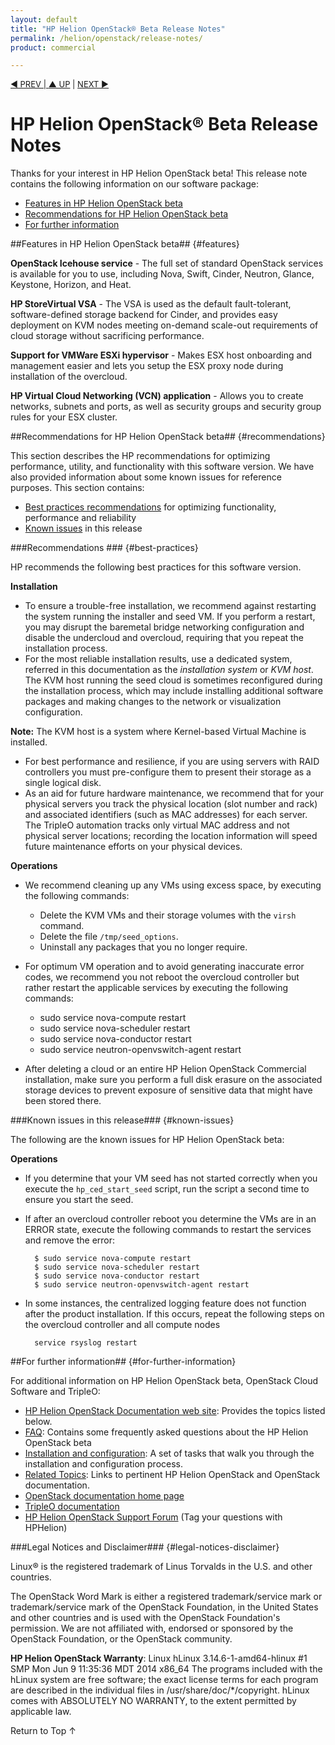 ```yaml
---
layout: default
title: "HP Helion OpenStack® Beta Release Notes"
permalink: /helion/openstack/release-notes/
product: commercial

---
```



<script>

function PageRefresh {
onLoad="window.refresh"
}

PageRefresh();

</script>

<p style="font-size: small;"> <a href="/helion/openstack/">&#9664; PREV | <a href="/helion/openstack/">&#9650; UP</a> | <a href="/helion/openstack/faq/">NEXT &#9654; </a></p>

# HP Helion OpenStack&reg; Beta Release Notes

Thanks for your interest in HP Helion OpenStack beta! This release note contains the following information on our software package:

* [Features in HP Helion OpenStack beta](#features) 
* [Recommendations for HP Helion OpenStack beta](#recommendations)
* [For further information](#for-further-information) 

##Features in HP Helion OpenStack beta## {#features}

**OpenStack Icehouse service** - The full set of standard OpenStack services is available for you to use, including Nova, Swift, Cinder, Neutron, Glance, Keystone, Horizon, and Heat.

**HP StoreVirtual VSA** - The VSA is used as the default fault-tolerant, software-defined storage backend for Cinder, and provides easy deployment on KVM nodes meeting on-demand scale-out requirements of cloud storage without sacrificing performance.

**Support for VMWare ESXi hypervisor** - Makes ESX host onboarding and management easier and lets you setup the ESX proxy node during installation of the overcloud. 

**HP Virtual Cloud Networking (VCN) application** - Allows you to create networks, subnets and ports, as well as security groups and security group rules for your ESX cluster.

##Recommendations for HP Helion OpenStack beta## {#recommendations}

This section describes the HP recommendations for optimizing performance, utility, and functionality with this software version. We have also provided information about some known issues for reference purposes. This section contains:

* [Best practices recommendations](#best-practices) for optimizing functionality, performance and reliability 
* [Known issues](#known-issues) in this release 

###Recommendations ### {#best-practices} 

HP recommends the following best practices for this software version.

**Installation**

* To ensure a trouble-free installation, we recommend against restarting the system running the installer and seed VM.  If you perform a restart, you may disrupt the baremetal bridge networking configuration and disable the undercloud and overcloud, requiring that you repeat the installation process.
* For the most reliable installation results, use a dedicated system, referred in this documentation as the *installation system* or *KVM host*.  The KVM host running the seed cloud is sometimes reconfigured during the installation process, which may include installing additional software packages and making changes to the network or visualization configuration.

**Note:** The KVM host is a system where Kernel-based Virtual Machine is installed.

* For best performance and resilience, if you are using servers with RAID controllers you must pre-configure them to present their storage as a single logical disk.
* As an aid for future hardware maintenance, we recommend that for your physical servers you track the physical location (slot number and rack) and associated identifiers (such as MAC addresses) for each  server.  The TripleO automation tracks only virtual MAC address and not physical server locations; recording the location information will speed future maintenance efforts on your physical devices.

**Operations**

* We recommend cleaning up any VMs using excess space, by executing the following commands:
    - Delete the KVM VMs and their storage volumes with the `virsh` command.
    - Delete the file `/tmp/seed_options`.
    - Uninstall any packages that you no longer require.

* For optimum VM operation and to avoid generating inaccurate error codes, we recommend you not reboot the overcloud controller but rather restart the applicable services by executing the following commands:
    - sudo service nova-compute restart
    - sudo service nova-scheduler restart
    - sudo service nova-conductor restart
    - sudo service neutron-openvswitch-agent restart

* After deleting a cloud or an entire HP Helion OpenStack Commercial installation, make sure you perform a full disk erasure on the associated storage devices to prevent exposure of sensitive data that might have been stored there. 	


###Known issues in this release### {#known-issues}

The following are the known issues for HP Helion OpenStack beta:

**Operations**

* If you determine that your VM seed has not started correctly when you execute the `hp_ced_start_seed` script, run the script a second time to ensure you start the seed.
* If after an overcloud controller reboot you determine the VMs are in an ERROR state, execute the following commands to restart the services and remove the error:
  
		$ sudo service nova-compute restart
		$ sudo service nova-scheduler restart
		$ sudo service nova-conductor restart
		$ sudo service neutron-openvswitch-agent restart

* In some instances, the centralized logging feature does not function after the  product installation. If this occurs, repeat the following steps on the overcloud controller and all compute nodes

        service rsyslog restart
        

##For further information## {#for-further-information}

For additional information on HP Helion OpenStack beta, OpenStack Cloud Software and TripleO:

* [HP Helion OpenStack Documentation web site](/helion/openstack/): Provides the topics listed below.
* [FAQ](/helion/openstack/faq/): Contains some frequently asked questions about the HP Helion OpenStack beta
* [Installation and configuration](/helion/openstack/install-beta-overview/): A set of tasks that walk you through the installation and configuration process.
* [Related Topics](/helion/openstack/related-links/): Links to pertinent HP Helion OpenStack and OpenStack documentation.
* [OpenStack documentation home page](http://docs.openstack.org/)
* [TripleO documentation](https://wiki.openstack.org/wiki/TripleO)
* [HP Helion OpenStack Support Forum](https://ask.openstack.org/en/questions/scope:all/sort:activity-desc/tags:hphelion/page:1/) (Tag your questions with HPHelion)


###Legal Notices and Disclaimer### {#legal-notices-disclaimer}

<!--See the [HP Helion OpenStack Open Source and Third-Party Software License Agreements](/helion/openstack/commercial-3rd-party-license-agreements/).-->

Linux&reg; is the registered trademark of Linus Torvalds in the U.S. and other countries.

The OpenStack Word Mark is either a registered trademark/service mark or trademark/service mark of the OpenStack Foundation, in the United States and other countries and is used with the OpenStack Foundation's permission. We are not affiliated with, endorsed or sponsored by the OpenStack Foundation, or the OpenStack community.

**HP Helion OpenStack Warranty**: Linux hLinux 3.14.6-1-amd64-hlinux #1 SMP Mon Jun 9 11:35:36 MDT 2014 x86_64
The programs included with the hLinux system are free software; the exact license terms for each program are described in the individual files in /usr/share/doc/*/copyright. hLinux comes with ABSOLUTELY NO WARRANTY, to the extent permitted by applicable law.

<a href="#top" style="padding:14px 0px 14px 0px; text-decoration: none;"> Return to Top &#8593; </a>
